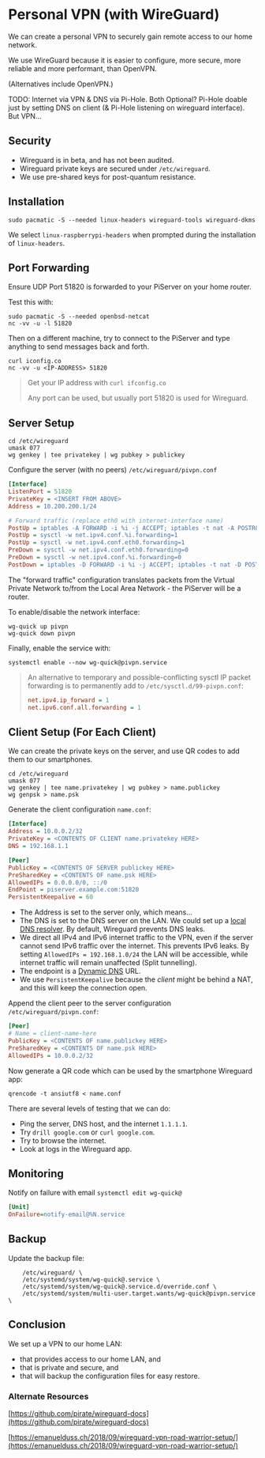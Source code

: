 # Personal VPN \(with WireGuard\)

We can create a personal VPN to securely gain remote access to our home network.

We use WireGuard because it is easier to configure, more secure, more reliable and more performant, than OpenVPN.

\(Alternatives include OpenVPN.\)

TODO: Internet via VPN & DNS via Pi-Hole. Both Optional? Pi-Hole doable just by setting DNS on client \(& Pi-Hole listening on wireguard interface\). But VPN...

## Security

* Wireguard is in beta, and has not been audited.
* Wireguard private keys are secured under `/etc/wireguard`.
* We use pre-shared keys for post-quantum resistance.

## Installation

```console
sudo pacmatic -S --needed linux-headers wireguard-tools wireguard-dkms
```

We select `linux-raspberrypi-headers` when prompted during the installation of `linux-headers`.

## Port Forwarding

Ensure UDP Port 51820 is forwarded to your PiServer on your home router.

Test this with:

```console
sudo pacmatic -S --needed openbsd-netcat
nc -vv -u -l 51820
```

Then on a different machine, try to connect to the PiServer and type anything to send messages back and forth.

```console
curl iconfig.co
nc -vv -u <IP-ADDRESS> 51820
```

> Get your IP address with `curl ifconfig.co`
>
> Any port can be used, but usually port 51820 is used for Wireguard.

## Server Setup

```console
cd /etc/wireguard
umask 077
wg genkey | tee privatekey | wg pubkey > publickey
```

Configure the server \(with no peers\) `/etc/wireguard/pivpn.conf`

```ini
[Interface]
ListenPort = 51820
PrivateKey = <INSERT FROM ABOVE>
Address = 10.200.200.1/24

# Forward traffic (replace eth0 with internet-interface name)
PostUp = iptables -A FORWARD -i %i -j ACCEPT; iptables -t nat -A POSTROUTING -o eth0 -j MASQUERADE
PostUp = sysctl -w net.ipv4.conf.%i.forwarding=1
PostUp = sysctl -w net.ipv4.conf.eth0.forwarding=1
PreDown = sysctl -w net.ipv4.conf.eth0.forwarding=0
PreDown = sysctl -w net.ipv4.conf.%i.forwarding=0
PostDown = iptables -D FORWARD -i %i -j ACCEPT; iptables -t nat -D POSTROUTING -o eth0 -j MASQUERADE
```

The "forward traffic" configuration translates packets from the Virtual Private Network to/from the Local Area Network - the PiServer will be a router.

To enable/disable the network interface:

```console
wg-quick up pivpn
wg-quick down pivpn
```

Finally, enable the service with:

```console
systemctl enable --now wg-quick@pivpn.service
```

> An alternative to temporary and possible-conflicting sysctl IP packet forwarding is to permanently add to `/etc/sysctl.d/99-pivpn.conf`:
>
> ```ini
> net.ipv4.ip_forward = 1
> net.ipv6.conf.all.forwarding = 1
> ```

## Client Setup \(For Each Client\)

We can create the private keys on the server, and use QR codes to add them to our smartphones.

```console
cd /etc/wireguard
umask 077
wg genkey | tee name.privatekey | wg pubkey > name.publickey
wg genpsk > name.psk
```

Generate the client configuration `name.conf`:

```ini
[Interface]
Address = 10.0.0.2/32
PrivateKey = <CONTENTS OF CLIENT name.privatekey HERE>
DNS = 192.168.1.1

[Peer]
PublicKey = <CONTENTS OF SERVER publickey HERE>
PreSharedKey = <CONTENTS OF name.psk HERE>
AllowedIPs = 0.0.0.0/0, ::/0
EndPoint = piserver.example.com:51820
PersistentKeepalive = 60
```

* The Address is set to the server only, which means...
* The DNS is set to the DNS server on the LAN. We could set up a [local DNS resolver](/pi-hole.md). By default, Wireguard prevents DNS leaks.
* We direct all IPv4 and IPv6 internet traffic to the VPN, even if the server cannot send IPv6 traffic over the internet. This prevents IPv6 leaks. By setting `AllowedIPs = 192.168.1.0/24` the LAN will be accessible, while internet traffic will remain unaffected \(Split tunnelling\).
* The endpoint is a [Dynamic DNS](/dynamic-dns-duckdns.md) URL.
* We use `PersistentKeepalive` because the _client_ might be behind a NAT, and this will keep the connection open.

Append the client peer to the server configuration `/etc/wireguard/pivpn.conf`:

```ini
[Peer]
# Name = client-name-here
PublicKey = <CONTENTS OF name.publickey HERE>
PreSharedKey = <CONTENTS OF name.psk HERE>
AllowedIPs = 10.0.0.2/32
```

Now generate a QR code which can be used by the smartphone Wireguard app:

```console
qrencode -t ansiutf8 < name.conf
```

There are several levels of testing that we can do:

* Ping the server, DNS host, and the internet `1.1.1.1`.
* Try `drill google.com` or `curl google.com`.
* Try to browse the internet.
* Look at logs in the Wireguard app.

## Monitoring

Notify on failure with email `systemctl edit wg-quick@`

```ini
[Unit]
OnFailure=notify-email@%N.service
```

## Backup

Update the backup file:

```
    /etc/wireguard/ \
    /etc/systemd/system/wg-quick@.service \
    /etc/systemd/system/wg-quick@.service.d/override.conf \
    /etc/systemd/system/multi-user.target.wants/wg-quick@pivpn.service \
```

## Conclusion

We set up a VPN to our home LAN:

* that provides access to our home LAN, and
* that is private and secure, and
* that will backup the configuration files for easy restore.

### Alternate Resources

[https://github.com/pirate/wireguard-docs](https://github.com/pirate/wireguard-docs)

[https://emanuelduss.ch/2018/09/wireguard-vpn-road-warrior-setup/](https://emanuelduss.ch/2018/09/wireguard-vpn-road-warrior-setup/)

